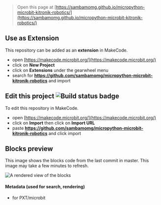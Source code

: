 
> Open this page at [https://sambamomg.github.io/micropython-microbit-kitronik-robotics/](https://sambamomg.github.io/micropython-microbit-kitronik-robotics/)

## Use as Extension

This repository can be added as an **extension** in MakeCode.

* open [https://makecode.microbit.org/](https://makecode.microbit.org/)
* click on **New Project**
* click on **Extensions** under the gearwheel menu
* search for **https://github.com/sambamomg/micropython-microbit-kitronik-robotics** and import

## Edit this project ![Build status badge](https://github.com/sambamomg/micropython-microbit-kitronik-robotics/workflows/MakeCode/badge.svg)

To edit this repository in MakeCode.

* open [https://makecode.microbit.org/](https://makecode.microbit.org/)
* click on **Import** then click on **Import URL**
* paste **https://github.com/sambamomg/micropython-microbit-kitronik-robotics** and click import

## Blocks preview

This image shows the blocks code from the last commit in master.
This image may take a few minutes to refresh.

![A rendered view of the blocks](https://github.com/sambamomg/micropython-microbit-kitronik-robotics/raw/master/.github/makecode/blocks.png)

#### Metadata (used for search, rendering)

* for PXT/microbit
<script src="https://makecode.com/gh-pages-embed.js"></script><script>makeCodeRender("{{ site.makecode.home_url }}", "{{ site.github.owner_name }}/{{ site.github.repository_name }}");</script>
